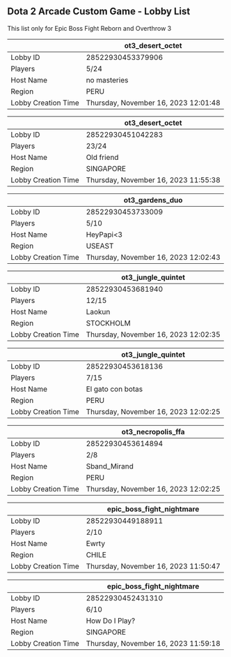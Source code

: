 ## Dota 2 Arcade Custom Game - Lobby List

This list only for Epic Boss Fight Reborn and Overthrow 3

|  | ot3_desert_octet |
| ------ | ------ |
| Lobby ID | 28522930453379906 |
| Players | 5/24 |
| Host Name | no masteries |
| Region | PERU |
| Lobby Creation Time | Thursday, November 16, 2023 12:01:48 |


|  | ot3_desert_octet |
| ------ | ------ |
| Lobby ID | 28522930451042283 |
| Players | 23/24 |
| Host Name | Old friend |
| Region | SINGAPORE |
| Lobby Creation Time | Thursday, November 16, 2023 11:55:38 |


|  | ot3_gardens_duo |
| ------ | ------ |
| Lobby ID | 28522930453733009 |
| Players | 5/10 |
| Host Name | HeyPapi<3 |
| Region | USEAST |
| Lobby Creation Time | Thursday, November 16, 2023 12:02:43 |


|  | ot3_jungle_quintet |
| ------ | ------ |
| Lobby ID | 28522930453681940 |
| Players | 12/15 |
| Host Name | Laokun |
| Region | STOCKHOLM |
| Lobby Creation Time | Thursday, November 16, 2023 12:02:35 |


|  | ot3_jungle_quintet |
| ------ | ------ |
| Lobby ID | 28522930453618136 |
| Players | 7/15 |
| Host Name | El gato con botas |
| Region | PERU |
| Lobby Creation Time | Thursday, November 16, 2023 12:02:25 |


|  | ot3_necropolis_ffa |
| ------ | ------ |
| Lobby ID | 28522930453614894 |
| Players | 2/8 |
| Host Name | Sband_Mirand |
| Region | PERU |
| Lobby Creation Time | Thursday, November 16, 2023 12:02:25 |


|  | epic_boss_fight_nightmare |
| ------ | ------ |
| Lobby ID | 28522930449188911 |
| Players | 2/10 |
| Host Name | Ewrty |
| Region | CHILE |
| Lobby Creation Time | Thursday, November 16, 2023 11:50:47 |


|  | epic_boss_fight_nightmare |
| ------ | ------ |
| Lobby ID | 28522930452431310 |
| Players | 6/10 |
| Host Name | How Do I Play? |
| Region | SINGAPORE |
| Lobby Creation Time | Thursday, November 16, 2023 11:59:18 |


